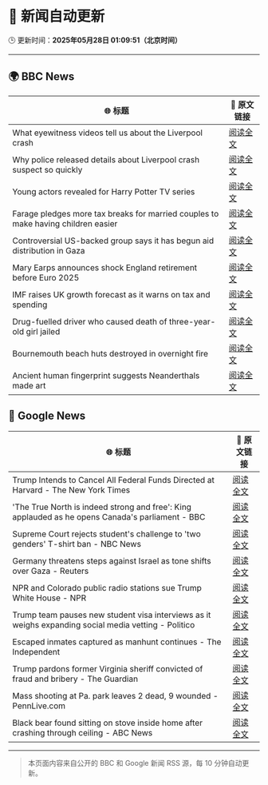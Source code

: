 # 🧠 新闻自动更新

🕒 更新时间：**2025年05月28日 01:09:51（北京时间）**

---

## 🌍 BBC News

| 🌐 标题 | 🔗 原文链接 |
|--------|-------------|
| What eyewitness videos tell us about the Liverpool crash | [阅读全文](https://www.bbc.com/news/videos/c9dq6jj0l9do) |
| Why police released details about Liverpool crash suspect so quickly | [阅读全文](https://www.bbc.com/news/articles/cvgv4ddpyddo) |
| Young actors revealed for Harry Potter TV series | [阅读全文](https://www.bbc.com/news/articles/c5ygp0908g9o) |
| Farage pledges more tax breaks for married couples to make having children easier | [阅读全文](https://www.bbc.com/news/articles/c5yx062pvlvo) |
| Controversial US-backed group says it has begun aid distribution in Gaza | [阅读全文](https://www.bbc.com/news/articles/cev41em3r9lo) |
| Mary Earps announces shock England retirement before Euro 2025 | [阅读全文](https://www.bbc.com/sport/football/articles/cdj9ryd8mgro) |
| IMF raises UK growth forecast as it warns on tax and spending | [阅读全文](https://www.bbc.com/news/articles/cx2jy0jk231o) |
| Drug-fuelled driver who caused death of three-year-old girl jailed | [阅读全文](https://www.bbc.com/news/articles/cp3qdj0qdp7o) |
| Bournemouth beach huts destroyed in overnight fire | [阅读全文](https://www.bbc.com/news/articles/ckgn4y4n0vno) |
| Ancient human fingerprint suggests Neanderthals made art | [阅读全文](https://www.bbc.com/news/articles/cn0g9jv707yo) |

## 📰 Google News

| 🌐 标题 | 🔗 原文链接 |
|--------|-------------|
| Trump Intends to Cancel All Federal Funds Directed at Harvard - The New York Times | [阅读全文](https://news.google.com/rss/articles/CBMiekFVX3lxTE1hVXZaM2FndmFXOU9aNmNSeVZLNHZ2d2lvX0h0dE9Iem0yM1FmaGI4TzB6UVB0bE1zVmlKRWllLTF0NVp3OXJUNGNwekZ5ZFpWMW1PejdOT0xRZzhFZ0Y0VkM5NXkzNF9mdWF0d1pLUHlhVGFaVVlhNDFn?oc=5) |
| 'The True North is indeed strong and free': King applauded as he opens Canada's parliament - BBC | [阅读全文](https://news.google.com/rss/articles/CBMiVEFVX3lxTE94Y2U4eXBCYkVGRTZ4alU1OHhJamhXX0NmaFhOdjNvY19MZERTQkVPcGs0R056cGs5eVUweE1VZUxPMlkzUWhHZ3dPY0Vpekc5dktPOQ?oc=5) |
| Supreme Court rejects student's challenge to 'two genders' T-shirt ban - NBC News | [阅读全文](https://news.google.com/rss/articles/CBMivwFBVV95cUxOWXNVY1BWNGNQdk8xY1I2bEdSRjNKQUxTdGJTTXF0Rkg0S015Wko2Q0k0RFBPc1ZZTVZXMTRwN3hDek5ha1VkUF9FYm1rY2VLV2VOQ1ZCb0F6UlBBb1gyZEM5alB1S19WNlIzdHQzMVRmTkE2b3ZMemZ6emtocEYwcVh4TEdDTGUxOVlQNmlQMFJZUHdiZFBOeEdoeHc4QVhZem5UT1FrbktNVHl4QjA2RVAxVWdpVDVBMnpqZjN2a9IBVkFVX3lxTFBFVnhhcEhOMGpQaWZ0VVFOdjVCZDNYWF8zQmRHQUx3X0g4OGhqS0w1bHczeGRYZTdzN3FCTm0tbllKZjFFT0s3QklOZlFoTXlnWThGMkhn?oc=5) |
| Germany threatens steps against Israel as tone shifts over Gaza - Reuters | [阅读全文](https://news.google.com/rss/articles/CBMitgFBVV95cUxNcHV1VFN2VDVmX2VRUGhibjhFcW00TEJ0STdHcFN2N0h0MnJvX0x1ME9RWHhXMW5JdWxWMHl6OTZzTE9EMDEtZXg2a05PUXlSeXNUNG9xbEJBU3V3bmxIWEVJWmZyUW1SU1lEckRrTG5nRkoyNy13bUZUdVhwVURObGlPR1BiaUtGeVVSaDhCVm4xVkFPNDVIRUJYR3B2NnRGVXozT2FKaFo2UVgzdUphb0lUdHozdw?oc=5) |
| NPR and Colorado public radio stations sue Trump White House - NPR | [阅读全文](https://news.google.com/rss/articles/CBMikAFBVV95cUxOZDlsOFp5cnRxSklEY2l6TUhadHZaOGVhMDVjUTh3M1J1UzRNNkFjQjB3TnpncnpLcVBmVVlZQ3lvOUVGVzRPRUZmTmtHU0J6RDZqa2xlaHpOSnBwUVh3cVZlR0dPUUJWejVKckNrX2pReTVSR3hTYUs1cG1qcGVsRldLclhsekFQVEFsWmMtay0?oc=5) |
| Trump team pauses new student visa interviews as it weighs expanding social media vetting - Politico | [阅读全文](https://news.google.com/rss/articles/CBMi4AFBVV95cUxOQ083bHhjV2RpTVBwUDBrMER0bTJ4OUhvNFpWQWxhZmR1U2twOFpxNjRoeFNZaXZZRGcwU0lfNjQzOE5xa2VOdzlFbGlscFpvZTVYOGlXZkNxNS1MWXF5NmpEOGV0LTFBWFRBNmVCMUNhZG5UMmRYcmZEb29TdHctZ0VKOGlWcFVGVmVibHl6ZW52M1pnbU85eU90UjA1VEtNeHdiMVRRbTZsX1JDZU9Cek9mRUVYemdBcmNGWnNMUkY0dnV5ZTFhYUdENkd3aFlEOWstckh3aWxEb0JCTTFOdA?oc=5) |
| Escaped inmates captured as manhunt continues - The Independent | [阅读全文](https://news.google.com/rss/articles/CBMimwFBVV95cUxNa0tYVmF5Q19HNms1TzlKRUFNcE1rdFo0RVI2Sk9SVXNKUjQwZFVCbnRvaHpiNFl2VWszaEY5dUwzTFltajZtU1RHTjU1MUpuWVBUMDZ1TG9LTEJ3TXQzRVEwUDlmRk9sdE00ZFJYTWxRNXlOTTZTZ09uczdHdE9qVUEyZnV3eDJmTWlMZnprS3VCdEdjanl4UGlONA?oc=5) |
| Trump pardons former Virginia sheriff convicted of fraud and bribery - The Guardian | [阅读全文](https://news.google.com/rss/articles/CBMimAFBVV95cUxOSnlqZExLQ0I2dTUybTJ5clVzbU11YVNEQXFlZUgwQ21GR1dHcGV3RmdVV2VwdDg2RXRiOGVyOTdFWmpnOC1pTHdVQWVkQTFLdnNmeWthdXlTQl9MOFhBYWRqdThPNFNpWm1VbUFCX3FoeEFFR0RONHg4WFhtbzZLNjh6eUt0UDlSZF9KU0RFQWFpMzdWWFlhUQ?oc=5) |
| Mass shooting at Pa. park leaves 2 dead, 9 wounded - PennLive.com | [阅读全文](https://news.google.com/rss/articles/CBMilwFBVV95cUxPbC1US2VxanpialZRbmRuaU5EZkphbHZxTmpRTEF3MExtN0lieGJzYlhzeDQxSENZQ1pWWjJvOEJpeEUycV85RHEwR3BMS2drWi1zYWdWRzZXUzNyaGZBVUlGZnUyenhfUEdMM25tcTZ2Tmt0YnFQXzBIdEdBRU5YZkZEdlRsZmV3MWJiYUJKa04wbVd2S05J0gGrAUFVX3lxTE5veTFkR2N1ZUw0VnhibEQ4aEh1MWk2UTVLdGtkcWF3RjJ2bGNteVU3Nks2WDVVODlXVW9vdjlFQndyY3ZSMzExSGZZSE15bTV6V3JIbklDRFBOcGc1X25TR2xIcGUyWDlSYUVFOHZwdV94VTJHRV9HaFlSOVl3VjBOcll1ZVRZUm5RMmZQWUlZczR2VG1nWGVnUjFfTjNmeDg1UHBvZU1peE04WQ?oc=5) |
| Black bear found sitting on stove inside home after crashing through ceiling - ABC News | [阅读全文](https://news.google.com/rss/articles/CBMimAFBVV95cUxOaUhUVE9mYnI0Ym9rSTFzNkZsMlJWXzNJVm9TYmdNTXQxYU1fTmZqV0FEaDRvT19VczE0c0tpcFMyd1NReHVkVE1kay02WmZLdGpYWGEzQVRuMGVKU0NIUUVwMWFuVXU3Q0Z0ODNLSGZzRjQ4RC13dmx2ZFJmS1dKbmhuTGhtSC0xNEswcWVOazZpY3lzOG13WtIBngFBVV95cUxORlAtbk8xME1KMWJ4bnRpRmVZZEVGNjJFbUttWUlWWV8tWnhxWGRpVklYckdWQnoyakdjMEcwbGNvdVkwNW5xd2IwTmlaVjJVUkNhZlBKM3ljNGlJa0xscGN1TVg0dXl5VlNNMUc3czBQRGdmclBraTJxaDJTRlVUQnVTSlRBU0ltZTBfeUxIdi1CYmZiLW1fOExKOGVTUQ?oc=5) |

---
> 本页面内容来自公开的 BBC 和 Google 新闻 RSS 源，每 10 分钟自动更新。